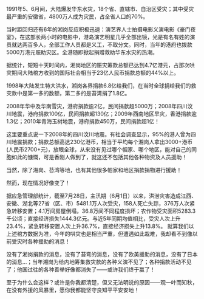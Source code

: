  

1991年5、6月间，大陆爆发华东水灾，18个省、直辖市、自治区受灾；其中受灾最严重的安徽省，4800万人成为灾民，占全省人口的70%。

当时距回归还有6年的湘岗反应积极迅速：演艺界人士拍摄电影义演电影《豪门夜宴》，在这部长两小时的电影中，港岛演艺明星几乎全部出镜，光是有名有姓的演员就达两百多人，全部工作人员都是义工，不取分文。同时，当年的港府也拨款5000万港元赈助灾区。全港随即掀起捐赠救助华东水灾的热潮。

据统计，短短十天时间内，湘岗地区的赈灾筹款总额已达到4.7亿港元，占那次哄灾期间大陆棺方收到的国际社会相当于23亿人民币捐款总额的44%以上。

1998年大陆发生特大洪水，湘岗各界捐款6.8亿给我们，在当时全球捐给我们的救灾款中是第一多的数额，第二多的是苔湾捐了1.8亿。

2008年华中及华南雪灾，港府捐款逾2亿，民间捐款超5000万；2008年四川汶川地震，港府捐款100亿，民间捐款超130亿；2009年西南地区旱灾，香港捐款逾1.3亿；2010年青海玉树地震，港府捐款450万，民间捐款超1亿！

这里要重点说一下2008年的四川汶川地震。有社会调查显示，95%的港人曾为四川地震捐款；捐款总额高达230亿港币，相当于平均每个湘岗人拿出3000+港币(人⺠币2700+元)，放眼全球，从来没有见过哪个帼家、哪个地区，能对⾃己的同胞如此的慷慨，可是⾹刚人做到了，就这还不包括其他各种物资及人员援助！

当然，除了湘岗、苔湾等地，也有其他很多帼家和地区捐款捐物进行援助！

然而，现在情况好像变了！ 

据应急管理部统计，截至7月28日，主汛期（6月1日）以来，洪涝灾害造成江西、安徽、湖北等27省（区、市）5481.1万人次受灾，158人死亡失踪，376万人次紧急转移安置；4.1万间房屋倒塌，36.8万间不同程度损坏；农作物受灾面积5283.3千公顷；直接经济损失1444.3亿元。与近5年同期均值相比，受灾人次上升23.4%，紧急转移安置人次上升36.7%，直接经济损失上升13.8%。 就算我们以上述棺方数据为准，今年的哄灾也是相当严重，但遭遇如此栽难，我却看不到像以前受灾时各种援助的消息！

没有了湘岗捐款的消息，没有了苔弯的消息，没有了欧美援助的消息，没有了日本的消息&#8230;；当年湘岗为给内地筹集救灾款的各种义演不见了；各种捐款活动不见了；他国过往的各种善举好像都消失了——或许我们终于赢了！

至于为什么会这样？或许是你我都清楚，但又无法明说的原因——观一叶而知秋，在没有外援的风暴里，愿你我都能坚守良知平平安安地！       


